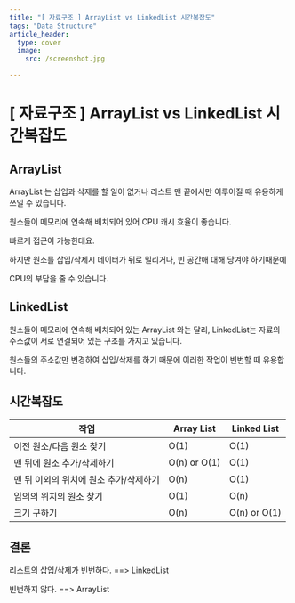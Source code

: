 ```yaml
---
title: "[ 자료구조 ] ArrayList vs LinkedList 시간복잡도"
tags: "Data Structure"
article_header:
  type: cover
  image:
    src: /screenshot.jpg

---
```



# [ 자료구조 ] ArrayList vs LinkedList 시간복잡도




## ArrayList

ArrayList 는 삽입과 삭제를 할 일이 없거나 리스트 맨 끝에서만 이루어질 때 유용하게 쓰일 수 있습니다.

원소들이 메모리에 연속해 배치되어 있어 CPU 캐시 효율이 좋습니다.

빠르게 접근이 가능한데요.



하지만 원소를 삽입/삭제시 데이터가 뒤로 밀리거나, 빈 공간애 대해 당겨야 하기때문에

CPU의 부담을 줄 수 있습니다.





## LinkedList


원소들이 메모리에 연속해 배치되어 있는 ArrayList 와는 달리, LinkedList는 자료의 주소값이 서로 연결되어 있는 구조를 가지고 있습니다.

원소들의 주소값만 변경하여 삽입/삭제를 하기 때문에 이러한 작업이 빈번할 때 유용합니다.







## 시간복잡도

| 작업                                   | Array List   | Linked List  |
| -------------------------------------- | ------------ | ------------ |
| 이전 원소/다음 원소 찾기               | O(1)         | O(1)         |
| 맨 뒤에 원소 추가/삭제하기             | O(n) or O(1) | O(1)         |
| 맨 뒤 이외의 위치에 원소 추가/삭제하기 | O(n)         | O(1)         |
| 임의의 위치의 원소 찾기                | O(1)         | O(n)         |
| 크기 구하기                            | O(n)         | O(n) or O(1) |






## 결론


리스트의 삽입/삭제가 빈번하다. 		==>		LinkedList

빈번하지 않다.									  ==>		ArrayList



